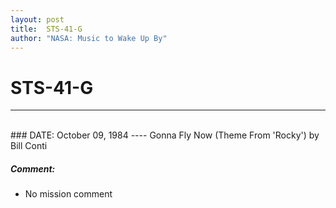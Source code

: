 ```yaml
---
layout: post
title:  STS-41-G
author: "NASA: Music to Wake Up By"
---
```


# STS-41-G
----
<br/>
### DATE: October 09, 1984
----
Gonna Fly Now (Theme From 'Rocky') by Bill Conti

##### Comment:
* No mission comment
